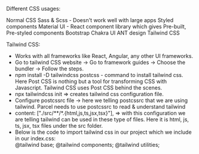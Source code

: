 Different CSS usages:

Normal CSS
Sass & Scss - Doesn't work well with large apps
Styled components
Material UI - React component library which gives Pre-built, Pre-styled components
Bootstrap
Chakra UI
ANT design
Tailwind CSS


Tailwind CSS:  
- Works with all frameworks like React, Angular, any other UI frameworks.  
- Go to tailwind CSS website -> Go to framework guides -> Choose the bundler -> Follow the steps.  
- npm install -D tailwindcss postcss - command to install tailwind css. Here Post CSS is nothing but a tool for transforming CSS with Javascript. Tailwind CSS uses Post CSS behind the scenes.  
- npx tailwindcss init => creates tailwind css configuration file.  
- Configure postcssrc file -> here we telling postcssrc that we are using tailwind. Parcel needs to use postcssrc to read & understand tailwind  
- content: ["./src/**/*.{html,js,ts,jsx,tsx}"], => with this configuration we are telling tailwind can be used in these type of files. Here it is html, js, ts, jsx, tsx files under the src folder.  
- Below is the code to import tailwind css in our project which we include in our index.css:  
@tailwind base;
@tailwind components;
@tailwind utilities;
